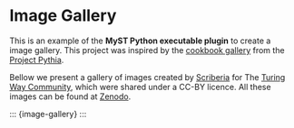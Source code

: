 # Image Gallery

This is an example of the **MyST Python executable plugin** to create a image gallery. This project was inspired by the [cookbook gallery](https://github.com/projectpythia-mystmd/cookbook-gallery) from the [Project Pythia](https://projectpythia-mystmd.github.io/). 

Bellow we present a gallery of images created by [Scriberia](https://www.scriberia.co.uk/) for The [Turing Way Community](https://github.com/the-turing-way/the-turing-way), which were shared under a CC-BY licence. All these images can be found at [Zenodo](https://doi.org/10.5281/zenodo.13882307).

::: {image-gallery}
:::